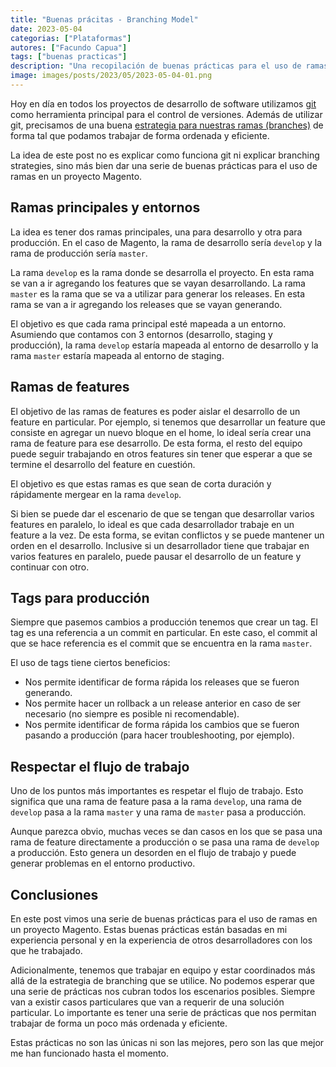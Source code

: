 ```yaml
---
title: "Buenas prácitas - Branching Model"
date: 2023-05-04
categorias: ["Plataformas"]
autores: ["Facundo Capua"]
tags: ["buenas practicas"]
description: "Una recopilación de buenas prácticas para el uso de ramas en un proyecto Magento."
image: images/posts/2023/05/2023-05-04-01.png
---
```


Hoy en día en todos los proyectos de desarrollo de software utilizamos [git](https://git-scm.com/) como herramienta principal para el control de versiones. Además de utilizar git, precisamos de una buena [estrategia para nuestras ramas (branches)](https://www.damianculotta.com.ar/control-de-versiones/trunk-based-development-y-otras-estrategias-de-branching/) de forma tal que podamos trabajar de forma ordenada y eficiente.

La idea de este post no es explicar como funciona git ni explicar branching strategies, sino más bien dar una serie de buenas prácticas para el uso de ramas en un proyecto Magento.

## Ramas principales y entornos

La idea es tener dos ramas principales, una para desarrollo y otra para producción. En el caso de Magento, la rama de desarrollo sería `develop` y la rama de producción sería `master`.

La rama `develop` es la rama donde se desarrolla el proyecto. En esta rama se van a ir agregando los features que se vayan desarrollando. La rama `master` es la rama que se va a utilizar para generar los releases. En esta rama se van a ir agregando los releases que se vayan generando.

El objetivo es que cada rama principal esté mapeada a un entorno. Asumiendo que contamos con 3 entornos (desarrollo, staging y producción), la rama `develop` estaría mapeada al entorno de desarrollo y la rama `master` estaría mapeada al entorno de staging.

## Ramas de features

El objetivo de las ramas de features es poder aislar el desarrollo de un feature en particular. Por ejemplo, si tenemos que desarrollar un feature que consiste en agregar un nuevo bloque en el home, lo ideal sería crear una rama de feature para ese desarrollo. De esta forma, el resto del equipo puede seguir trabajando en otros features sin tener que esperar a que se termine el desarrollo del feature en cuestión.

El objetivo es que estas ramas es que sean de corta duración y rápidamente mergear en la rama `develop`.

Si bien se puede dar el escenario de que se tengan que desarrollar varios features en paralelo, lo ideal es que cada desarrollador trabaje en un feature a la vez. De esta forma, se evitan conflictos y se puede mantener un orden en el desarrollo. Inclusive si un desarrollador tiene que trabajar en varios features en paralelo, puede pausar el desarrollo de un feature y continuar con otro.

## Tags para producción

Siempre que pasemos cambios a producción tenemos que crear un tag. El tag es una referencia a un commit en particular. En este caso, el commit al que se hace referencia es el commit que se encuentra en la rama `master`.

El uso de tags tiene ciertos beneficios:

- Nos permite identificar de forma rápida los releases que se fueron generando.
- Nos permite hacer un rollback a un release anterior en caso de ser necesario (no siempre es posible ni recomendable).
- Nos permite identificar de forma rápida los cambios que se fueron pasando a producción (para hacer troubleshooting, por ejemplo).

## Respectar el flujo de trabajo

Uno de los puntos más importantes es respetar el flujo de trabajo. Esto significa que una rama de feature pasa a la rama `develop`, una rama de `develop` pasa a la rama `master` y una rama de `master` pasa a producción.

Aunque parezca obvio, muchas veces se dan casos en los que se pasa una rama de feature directamente a producción o se pasa una rama de `develop` a producción. Esto genera un desorden en el flujo de trabajo y puede generar problemas en el entorno productivo.

## Conclusiones

En este post vimos una serie de buenas prácticas para el uso de ramas en un proyecto Magento. Estas buenas prácticas están basadas en mi experiencia personal y en la experiencia de otros desarrolladores con los que he trabajado.

Adicionalmente, tenemos que trabajar en equipo y estar coordinados más allá de la estrategia de branching que se utilice. No podemos esperar que una serie de prácticas nos cubran todos los escenarios posibles. Siempre van a existir casos particulares que van a requerir de una solución particular. Lo importante es tener una serie de prácticas que nos permitan trabajar de forma un poco más ordenada y eficiente.

Estas prácticas no son las únicas ni son las mejores, pero son las que mejor me han funcionado hasta el momento.
